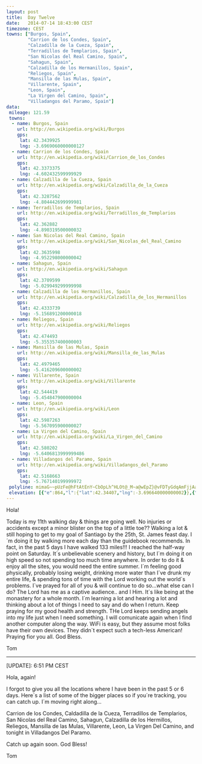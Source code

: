 ```yaml
---
layout: post
title:  Day Twelve
date:   2014-07-14 18:43:00 CEST
timezone: CEST
towns: ["Burgos, Spain",
        "Carrion de los Condes, Spain",
        "Calzadilla de la Cueza, Spain",
        "Terradillos de Templarios, Spain",
        "San Nicolas del Real Camino, Spain",
        "Sahagun, Spain",
        "Calzadilla de los Hermanillos, Spain",
        "Reliegos, Spain",
        "Mansilla de las Mulas, Spain",
        "Villarente, Spain",
        "Leon, Spain",
        "La Virgen del Camino, Spain",
        "Villadangos del Paramo, Spain"]
data:
 mileage: 121.59
 towns:
  - name: Burgos, Spain
    url: http://en.wikipedia.org/wiki/Burgos
    gps:
     lat: 42.3439925
     lng: -3.6969060000000127
  - name: Carrion de los Condes, Spain
    url: http://en.wikipedia.org/wiki/Carrion_de_los_Condes
    gps:
     lat: 42.3373375
     lng: -4.602432599999929
  - name: Calzadilla de la Cueza, Spain
    url: http://en.wikipedia.org/wiki/Calzadilla_de_la_Cueza
    gps:
     lat: 42.3287562
     lng: -4.804442699999981
  - name: Terradillos de Templarios, Spain
    url: http://en.wikipedia.org/wiki/Terradillos_de_Templarios
    gps:
     lat: 42.362882
     lng: -4.890319500000032
  - name: San Nicolas del Real Camino, Spain
    url: http://en.wikipedia.org/wiki/San_Nicolas_del_Real_Camino
    gps:
     lat: 42.3635998
     lng: -4.952298000000042
  - name: Sahagun, Spain
    url: http://en.wikipedia.org/wiki/Sahagun
    gps:
     lat: 42.3709599
     lng: -5.029949299999998
  - name: Calzadilla de los Hermanillos, Spain
    url: http://en.wikipedia.org/wiki/Calzadilla_de_los_Hermanillos
    gps:
     lat: 42.4333739
     lng: -5.156891200000018
  - name: Reliegos, Spain
    url: http://en.wikipedia.org/wiki/Reliegos
    gps:
     lat: 42.474493
     lng: -5.355357400000003
  - name: Mansilla de las Mulas, Spain
    url: http://en.wikipedia.org/wiki/Mansilla_de_las_Mulas
    gps:
     lat: 42.4979465
     lng: -5.416209600000002
  - name: Villarente, Spain
    url: http://en.wikipedia.org/wiki/Villarente
    gps:
     lat: 42.544419
     lng: -5.454847900000004
  - name: Leon, Spain
    url: http://en.wikipedia.org/wiki/Leon
    gps:
     lat: 42.5987263
     lng: -5.567095900000027
  - name: La Virgen del Camino, Spain
    url: http://en.wikipedia.org/wiki/La_Virgen_del_Camino
    gps:
     lat: 42.580202
     lng: -5.6406813999999486
  - name: Villadangos del Paramo, Spain
    url: http://en.wikipedia.org/wiki/Villadangos_del_Paramo
    gps:
     lat: 42.5168663
     lng: -5.767140199999972
 polyline: mimaG~~pUzFe@hFtAtEnY~CbOpLh^HLOt@_M~a@wEpZ}@vFDTyGdqAmFjjAaSls@cFb\sDhi@_EfRzGpj@f@d`@l@bj@iAra@f@lG_FxHu@dZdItSv@na@aHbd@gC`C_F`Nky@~g@ab@fYcMtZcUtiA{ExoApInrAqA`_@lDlx@qGvx@il@fpAiHpWvEfg@lEhc@}H``@_Lf`@Nna@Vf}AwPxhAaQrb@}@xa@eZvfByNdjAxAxs@gEbQqAp^aHzv@iItZtC|k@fN~zBzRbs@B|VnFf]x`BnuCl@lY}Lfl@oi@~lB{lA~uCmUnm@uJf`AyArRjFpDsFUsApl@bRxoDjIx\qF`U}J|UcDjnAbEzb@Wn[cCxPqXljCyJt]uBhCqCtErFM|A|`@f@nGrEda@|AlQ_DvDxC`GTfPwDpNqNxk@CzWuN`h@dArPn@by@uAj_AErd@NtMjRlGzFjCpDvLeA~L}En`@HlWhRxaAlQvl@bW~eBi@~f@l]tiCha@nyCfAp_@vCdc@x|@xaFhtA`hHvnApqDrP|g@~Rdc@lFp]mHhp@rB|r@jRbq@cKtmC_IvhAfDfx@nHjhBhU|qDdXtiDnQh{B`M`fAfD|tAk@d_CyAlp@yp@b|AmZvcAuPp{@kOnk@wCp_@cFhNgWvV~G`OgOvCyJVk@hLkPrlA}E|b@cItEwFQ_EHvHj|Du@lgAeMfhBpJhPqCrC}@hB_CvGDrSkAnb@c@hOgAj_@o@vcB{MhsCcEht@}DjQsBdHxBpK@l]hAvQrF|DcSdz@kUjm@sE~^aU~x@}Jv]gAr]_[~Q}\nq@k`@v_AeNfXqe@fq@}Kvg@gRlo@iOpJ{s@zo@ws@x|@wPpbAS~MyBmAs@tDg@dDyF|UwHlv@yEjnA}Nt`Ca]luCkRrR_Vbo@mYj~@yTno@eNbvA_LviAyB`c@aHjWmAhj@~Dz{AFnj@wHfk@qDzu@cKxQ]zh@mKvb@sElKaGDuX~}@cf@b~B}n@loB_Lv\mU|x@mVpQ_zCxpBoaB`eAkF`b@}Mt^cUn]}Wxa@{[fx@sV~n@IzAcLjJJ|OeL||@m`@tuCyB|F_Lxc@yElj@aH`Okn@rb@{Stf@_AzHiT~n@oRzEgHhAcFxAwEtAbBjMz@xJFh@tD`TtDjV|BlOwK`HiOlPzG`X[`z@nFvQdJ`x@vFtCp@tE``@vgAdOjVnRnj@nWve@`Kff@lRfk@rBbTNzd@pOvgAfKdg@j[bz@hz@xqBh\p~@j|@`vA`i@~w@pl@l}@zl@veAjNdM
 elevation: [{"e":864,"l":{"lat":42.34407,"lng":-3.696640000000002}},{"e":857,"l":{"lat":42.33999487249601,"lng":-3.7151598530037973}},{"e":844,"l":{"lat":42.34312051210041,"lng":-3.7384281311937}},{"e":834,"l":{"lat":42.34845788321935,"lng":-3.7607599589812253}},{"e":827,"l":{"lat":42.34831709423488,"lng":-3.7838887135467303}},{"e":831,"l":{"lat":42.34799569469441,"lng":-3.8062712406732544}},{"e":823,"l":{"lat":42.35793275366336,"lng":-3.8231458286861653}},{"e":833,"l":{"lat":42.36991547712681,"lng":-3.838982689462455}},{"e":878,"l":{"lat":42.37247512053162,"lng":-3.8620863179952494}},{"e":920,"l":{"lat":42.37083740141684,"lng":-3.885589494650276}},{"e":866,"l":{"lat":42.37831012087653,"lng":-3.9063574403207895}},{"e":835,"l":{"lat":42.37998173855945,"lng":-3.9284748655520616}},{"e":869,"l":{"lat":42.38229443887592,"lng":-3.9514175069580233}},{"e":911,"l":{"lat":42.38799629373624,"lng":-3.973343035523385}},{"e":914,"l":{"lat":42.39278469454314,"lng":-3.9960402894466824}},{"e":848,"l":{"lat":42.39574927721001,"lng":-4.019017376184934}},{"e":815,"l":{"lat":42.3987444176317,"lng":-4.0419514848993}},{"e":800,"l":{"lat":42.39565062652235,"lng":-4.06527754692695}},{"e":793,"l":{"lat":42.38842531218115,"lng":-4.0862033086415295}},{"e":791,"l":{"lat":42.37683677724842,"lng":-4.104032985712934}},{"e":799,"l":{"lat":42.38140603723136,"lng":-4.125604278350579}},{"e":805,"l":{"lat":42.39065128897317,"lng":-4.145733258000405}},{"e":796,"l":{"lat":42.40054110773786,"lng":-4.165349771769002}},{"e":802,"l":{"lat":42.40352973039639,"lng":-4.185898868601612}},{"e":793,"l":{"lat":42.40127500062876,"lng":-4.209418141918036}},{"e":794,"l":{"lat":42.40225654468658,"lng":-4.231406477154906}},{"e":786,"l":{"lat":42.40284350754162,"lng":-4.254804941652992}},{"e":789,"l":{"lat":42.40737403160875,"lng":-4.277707046668752}},{"e":789,"l":{"lat":42.40674710689727,"lng":-4.298119669775588}},{"e":795,"l":{"lat":42.41110587609352,"lng":-4.319688578932528}},{"e":798,"l":{"lat":42.41212563130998,"lng":-4.342967961923932}},{"e":811,"l":{"lat":42.4076445422374,"lng":-4.362090158188835}},{"e":815,"l":{"lat":42.40361250817512,"lng":-4.384353427739825}},{"e":823,"l":{"lat":42.39853041541449,"lng":-4.40684418238493}},{"e":803,"l":{"lat":42.39442062004032,"lng":-4.429762345182326}},{"e":821,"l":{"lat":42.38937608289086,"lng":-4.452511899306728}},{"e":839,"l":{"lat":42.38524493209393,"lng":-4.475467962249809}},{"e":842,"l":{"lat":42.37917273227988,"lng":-4.497749010599023}},{"e":836,"l":{"lat":42.37290650424447,"lng":-4.519928430672053}},{"e":820,"l":{"lat":42.36655015368215,"lng":-4.542059356251912}},{"e":811,"l":{"lat":42.35872341854392,"lng":-4.5632092267899225}},{"e":840,"l":{"lat":42.34968134287466,"lng":-4.583551065227539}},{"e":839,"l":{"lat":42.34495180624739,"lng":-4.604769703366742}},{"e":826,"l":{"lat":42.34192593580244,"lng":-4.627365348416333}},{"e":827,"l":{"lat":42.34421877230291,"lng":-4.650886005540315}},{"e":832,"l":{"lat":42.34343673011314,"lng":-4.674388875181194}},{"e":838,"l":{"lat":42.34080567457323,"lng":-4.697848689648481}},{"e":844,"l":{"lat":42.33767274065028,"lng":-4.721197496816103}},{"e":851,"l":{"lat":42.33423133340893,"lng":-4.744468035328964}},{"e":863,"l":{"lat":42.33035290342877,"lng":-4.76759974970787}},{"e":871,"l":{"lat":42.32909929852014,"lng":-4.791193584415396}},{"e":861,"l":{"lat":42.3308333678771,"lng":-4.81439708491564}},{"e":861,"l":{"lat":42.34046185774577,"lng":-4.834180118802237}},{"e":900,"l":{"lat":42.34762011746642,"lng":-4.855793320892644}},{"e":874,"l":{"lat":42.35638166635114,"lng":-4.870380188585727}},{"e":880,"l":{"lat":42.36260215981601,"lng":-4.891210650128414}},{"e":849,"l":{"lat":42.36315677527796,"lng":-4.912654200592442}},{"e":870,"l":{"lat":42.36340366253485,"lng":-4.936315620321125}},{"e":846,"l":{"lat":42.36504634901319,"lng":-4.957982476407551}},{"e":841,"l":{"lat":42.3661019497941,"lng":-4.981665939770664}},{"e":809,"l":{"lat":42.36790373388268,"lng":-5.005252081748949}},{"e":833,"l":{"lat":42.37047744544354,"lng":-5.028203662355054}},{"e":803,"l":{"lat":42.37402177692883,"lng":-5.049222895799403}},{"e":813,"l":{"lat":42.38160576863319,"lng":-5.0705007396658175}},{"e":826,"l":{"lat":42.39181424953799,"lng":-5.088008243001809}},{"e":842,"l":{"lat":42.40273043523833,"lng":-5.106504978269982}},{"e":854,"l":{"lat":42.41232941597725,"lng":-5.125723165887166}},{"e":865,"l":{"lat":42.42648393972102,"lng":-5.139668983657884}},{"e":893,"l":{"lat":42.43444901873295,"lng":-5.158915193443363}},{"e":903,"l":{"lat":42.43814257751071,"lng":-5.182001640252452}},{"e":891,"l":{"lat":42.44099599297271,"lng":-5.2054501204021335}},{"e":882,"l":{"lat":42.44558133404485,"lng":-5.228395969530766}},{"e":880,"l":{"lat":42.45567182935412,"lng":-5.24742895790223}},{"e":871,"l":{"lat":42.46219657269098,"lng":-5.269197561725605}},{"e":864,"l":{"lat":42.46637096742857,"lng":-5.292180481312926}},{"e":851,"l":{"lat":42.46617558132966,"lng":-5.315762463688088}},{"e":842,"l":{"lat":42.469241385367,"lng":-5.33882062018381}},{"e":817,"l":{"lat":42.47641069564266,"lng":-5.358670366519505}},{"e":805,"l":{"lat":42.48372184178061,"lng":-5.380258278078372}},{"e":801,"l":{"lat":42.49200238887865,"lng":-5.40118871646996}},{"e":791,"l":{"lat":42.50186402171946,"lng":-5.420182116579099}},{"e":793,"l":{"lat":42.51728093191299,"lng":-5.431535948681585}},{"e":798,"l":{"lat":42.53274728594899,"lng":-5.442768121038853}},{"e":809,"l":{"lat":42.54509495098198,"lng":-5.457555967509052}},{"e":823,"l":{"lat":42.55637892716339,"lng":-5.475658735011507}},{"e":840,"l":{"lat":42.5651004596625,"lng":-5.4952591941953415}},{"e":872,"l":{"lat":42.57009832725655,"lng":-5.518091297880574}},{"e":861,"l":{"lat":42.57576113246013,"lng":-5.540485713261546}},{"e":822,"l":{"lat":42.58829987206948,"lng":-5.556095608958685}},{"e":841,"l":{"lat":42.59804697739456,"lng":-5.571241058867827}},{"e":831,"l":{"lat":42.59874282087751,"lng":-5.590663232008183}},{"e":858,"l":{"lat":42.59452060886045,"lng":-5.612641000463896}},{"e":895,"l":{"lat":42.58481468331269,"lng":-5.632362063302139}},{"e":903,"l":{"lat":42.57560609604496,"lng":-5.652422784904616}},{"e":899,"l":{"lat":42.57133987095304,"lng":-5.675214461661085}},{"e":899,"l":{"lat":42.56269228621208,"lng":-5.6958024296951635}},{"e":915,"l":{"lat":42.55280961008395,"lng":-5.715472069193993}},{"e":903,"l":{"lat":42.54139921023755,"lng":-5.733434911548898}},{"e":898,"l":{"lat":42.52903145513249,"lng":-5.750318397248634}},{"e":897,"l":{"lat":42.5168,"lng":-5.767240000000015}}]
---
```


Hola!

Today is my 11th walking day & things are going well.  No injuries or accidents except a minor blister on the top of a little toe??  Walking a lot & still hoping to get to my goal of Santiago by the 25th, St. James feast day.  I´m doing it by walking more each day than the guidebook recommends. In fact, in the past 5 days I have walked 133 miles!!!  I reached the half-way point on Saturday.  It´s unbelievable scenery and history, but I´m doing it on high speed so not spending too much time anywhere.  In order to do it & enjoy all the sites, you would need the entire summer.  I´m feeling good physically, probably losing weight, drinking more water than I´ve drunk my entire life, & spending tons of time with the Lord working out the world´s problems.  I´ve prayed for all of you & will continue to do so...what else can I do?  The Lord has me as a captive audience.. and I Him.  It´s like being at the monastery for a whole month.  I´m learning a lot and hearing a lot and thinking about a lot of things I need to say and do when I return.  Keep praying for my good health and strength.  THe Lord keeps sending angels into my life just when I need something.  I will comunicate again when I find another computer along the way.  WiFi is easy, but they assume most folks have their own devices.  They didn´t expect such a tech-less American!  Praying fior you all.  God Bless.

Tom


---

[UPDATE]: 6:51 PM CEST

Hola, again!

I forgot to give you all the locations where I have been in the past 5 or 6 days.  Here´s a list of some of the bigger places so if you´re tracking, you can catch up.  I´m moving right along...

Carrion de los Condes, Caldadilla de la Cueza, Terradillos de Templarios, San Nicolas del Real Camino, Sahagun, Calzadilla de los Hermillos, Reliegos, Mansilla de las Mulas, Villarente, Leon, La Virgen Del Camino, and tonight in Villadangos Del Paramo.

Catch up again soon.  God Bless!

Tom